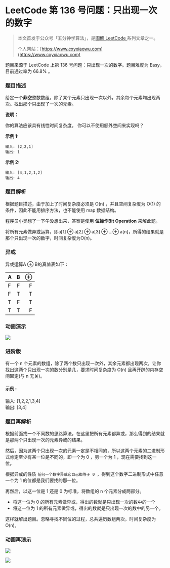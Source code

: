 # LeetCode 第 136 号问题：只出现一次的数字

> 本文首发于公众号「五分钟学算法」，是[图解 LeetCode ](<https://github.com/MisterBooo/LeetCodeAnimation>)系列文章之一。
>
> 个人网站：[https://www.cxyxiaowu.com](https://www.cxyxiaowu.com)

题目来源于 LeetCode 上第 136 号问题：只出现一次的数字。题目难度为 Easy，目前通过率为 66.8% 。

### 题目描述

给定一个**非空**整数数组，除了某个元素只出现一次以外，其余每个元素均出现两次。找出那个只出现了一次的元素。

**说明：**

你的算法应该具有线性时间复杂度。 你可以不使用额外空间来实现吗？

**示例 1:**

```
输入: [2,2,1]
输出: 1
```

**示例 2:**

```
输入: [4,1,2,1,2]
输出: 4
```

### 题目解析

根据题目描述，由于加上了时间复杂度必须是 O(n) ，并且空间复杂度为 O(1) 的条件，因此不能用排序方法，也不能使用 map 数据结构。

程序员小吴想了一下午没想出来，答案是使用 **位操作Bit Operation** 来解此题。

将所有元素做异或运算，即a[1] ⊕  a[2] ⊕  a[3] ⊕ …⊕  a[n]，所得的结果就是那个只出现一次的数字，时间复杂度为O(n)。

### 异或

异或运算A ⊕  B的真值表如下：

| A    |  B   |    ⊕ |
| :--- | :--: | ---: |
| F    |  F   |    F |
| F    |  T   |    T |
| T    |  F   |    T |
| T    |  T   |    F |

### 动画演示

![](https://bucket-1257126549.cos.ap-guangzhou.myqcloud.com/20190115181920.gif)



### 进阶版

有一个 n 个元素的数组，除了两个数只出现一次外，其余元素都出现两次，让你找出这两个只出现一次的数分别是几，要求时间复杂度为 O(n) 且再开辟的内存空间固定(与 n 无关)。

#### 示例 :

输入: [1,2,2,1,3,4]     
输出: [3,4]

### 题目再解析

根据前面找一个不同数的思路算法，在这里把所有元素都异或，那么得到的结果就是那两个只出现一次的元素异或的结果。

然后，因为这两个只出现一次的元素一定是不相同的，所以这两个元素的二进制形式肯定至少有某一位是不同的，即一个为 0 ，另一个为 1 ，现在需要找到这一位。

根据异或的性质 `任何一个数字异或它自己都等于 0 `，得到这个数字二进制形式中任意一个为 1 的位都是我们要找的那一位。

再然后，以这一位是 1 还是 0 为标准，将数组的 n 个元素分成两部分。

- 将这一位为 0 的所有元素做异或，得出的数就是只出现一次的数中的一个
- 将这一位为 1 的所有元素做异或，得出的数就是只出现一次的数中的另一个。

这样就解出题目。忽略寻找不同位的过程，总共遍历数组两次，时间复杂度为O(n)。

### 动画再演示

![](https://bucket-1257126549.cos.ap-guangzhou.myqcloud.com/20190115190719.gif)





![](https://bucket-1257126549.cos.ap-guangzhou.myqcloud.com/blog/fz0rq.png)